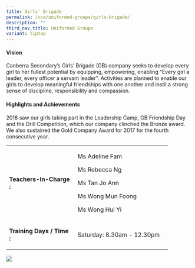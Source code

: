 ```yaml
---
title: Girls' Brigade
permalink: /cca/uniformed-groups/girls-brigade/
description: ""
third_nav_title: Uniformed Groups
variant: tiptap
---
```

<h4><strong>Vision</strong></h4>
<p>Canberra Secondary’s Girls’ Brigade (GB) company seeks to develop every girl to her fullest potential by equipping, empowering, enabling “Every girl a leader, every officer a servant leader”. Activities are planned to enable our girls to develop meaningful friendships with one another and instil a strong sense of discipline, responsibility and compassion.</p>
<h4><strong>Highlights and Achievements</strong></h4>
<p>2018 saw our girls taking part in the Leadership Camp, GB Friendship Day and the Drill Competition, which our company clinched the Bronze award. We also sustained the Gold Company Award for 2017 for the fourth consecutive year.</p>
<table border="0" cellpadding="10">
<tbody>
<tr>
<td width="170">
<p><strong>Teachers-In-Charge :</strong></p>
</td>
<td width="237">
<p>Ms Adeline Fam</p>
<p>Ms Rebecca Ng</p>
<p>Ms Tan Jo Ann</p>
<p>Ms Wong Mun Foong</p>
<p>Ms Wong Hui Yi</p>
</td>
</tr>
<tr>
<td>
<p><strong>Training Days / Time :</strong></p>
</td>
<td>
<p>Saturday: 8.30am - 12.30pm</p>
</td>
</tr>
</tbody>
</table>

![](/images/gb.jpg)